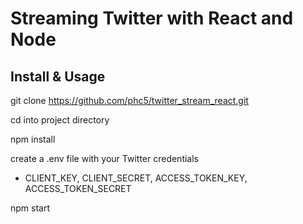 # Streaming Twitter with React and Node

## Install & Usage

git clone https://github.com/phc5/twitter_stream_react.git

cd into project directory

npm install

create a .env file with your Twitter credentials

- CLIENT_KEY, CLIENT_SECRET, ACCESS_TOKEN_KEY, ACCESS_TOKEN_SECRET

npm start

